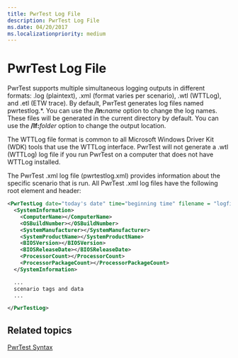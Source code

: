 ```yaml
---
title: PwrTest Log File
description: PwrTest Log File
ms.date: 04/20/2017
ms.localizationpriority: medium
---
```


# PwrTest Log File


PwrTest supports multiple simultaneous logging outputs in different formats: .log (plaintext), .xml (format varies per scenario), .wtl (WTTLog), and .etl (ETW trace). By default, PwrTest generates log files named pwrtestlog.\*. You can use the **/ln:**<em>name</em> option to change the log names. These files will be generated in the current directory by default. You can use the **/lf:**<em>folder</em> option to change the output location.

The WTTLog file format is common to all Microsoft Windows Driver Kit (WDK) tools that use the WTTLog interface. PwrTest will not generate a .wtl (WTTLog) log file if you run PwrTest on a computer that does not have WTTLog installed.

The PwrTest .xml log file (pwrtestlog.xml) provides information about the specific scenario that is run. All PwrTest .xml log files have the following root element and header:

```XML
<PwrTestLog date="today's date" time="beginning time" filename = "logfile path">
  <SystemInformation>
    <ComputerName></ComputerName>
    <OSBuildNumber></OSBuildNumber>
    <SystemManufacturer></SystemManufacturer>
    <SystemProductName></SystemProductName>
    <BIOSVersion></BIOSVersion>
    <BIOSReleaseDate></BIOSReleaseDate>
    <ProcessorCount></ProcessorCount>
    <ProcessorPackageCount></ProcessorPackageCount>
  </SystemInformation>

  ... 
  scenario tags and data
  ...

</PwrTestLog>
```

## <span id="related_topics"></span>Related topics


[PwrTest Syntax](pwrtest-syntax.md)

 

 






